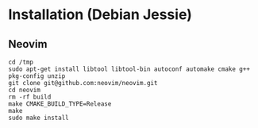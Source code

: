 # Installation (Debian Jessie)

## Neovim

```
cd /tmp
sudo apt-get install libtool libtool-bin autoconf automake cmake g++ pkg-config unzip
git clone git@github.com:neovim/neovim.git
cd neovim
rm -rf build
make CMAKE_BUILD_TYPE=Release
make
sudo make install
```
